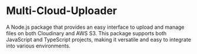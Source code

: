 # Multi-Cloud-Uploader
A Node.js package that provides an easy interface to upload and manage files on both Cloudinary and AWS S3. This package supports both JavaScript and TypeScript projects, making it versatile and easy to integrate into various environments.

